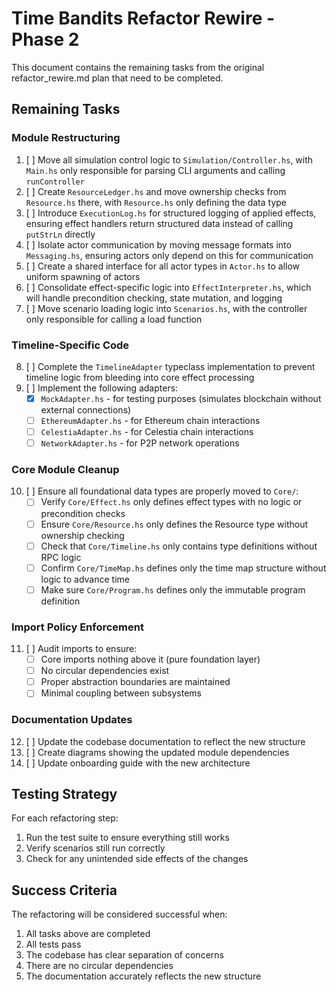 # Time Bandits Refactor Rewire - Phase 2

This document contains the remaining tasks from the original refactor_rewire.md plan that need to be completed.

## Remaining Tasks

### Module Restructuring

1. [ ] Move all simulation control logic to `Simulation/Controller.hs`, with `Main.hs` only responsible for parsing CLI arguments and calling `runController`
2. [ ] Create `ResourceLedger.hs` and move ownership checks from `Resource.hs` there, with `Resource.hs` only defining the data type
3. [ ] Introduce `ExecutionLog.hs` for structured logging of applied effects, ensuring effect handlers return structured data instead of calling `putStrLn` directly
4. [ ] Isolate actor communication by moving message formats into `Messaging.hs`, ensuring actors only depend on this for communication
5. [ ] Create a shared interface for all actor types in `Actor.hs` to allow uniform spawning of actors
6. [ ] Consolidate effect-specific logic into `EffectInterpreter.hs`, which will handle precondition checking, state mutation, and logging
7. [ ] Move scenario loading logic into `Scenarios.hs`, with the controller only responsible for calling a load function

### Timeline-Specific Code

8. [ ] Complete the `TimelineAdapter` typeclass implementation to prevent timeline logic from bleeding into core effect processing
9. [ ] Implement the following adapters:
   - [x] `MockAdapter.hs` - for testing purposes (simulates blockchain without external connections)
   - [ ] `EthereumAdapter.hs` - for Ethereum chain interactions
   - [ ] `CelestiaAdapter.hs` - for Celestia chain interactions
   - [ ] `NetworkAdapter.hs` - for P2P network operations

### Core Module Cleanup

10. [ ] Ensure all foundational data types are properly moved to `Core/`:
    - [ ] Verify `Core/Effect.hs` only defines effect types with no logic or precondition checks
    - [ ] Ensure `Core/Resource.hs` only defines the Resource type without ownership checking
    - [ ] Check that `Core/Timeline.hs` only contains type definitions without RPC logic
    - [ ] Confirm `Core/TimeMap.hs` defines only the time map structure without logic to advance time
    - [ ] Make sure `Core/Program.hs` defines only the immutable program definition

### Import Policy Enforcement

11. [ ] Audit imports to ensure:
    - [ ] Core imports nothing above it (pure foundation layer)
    - [ ] No circular dependencies exist
    - [ ] Proper abstraction boundaries are maintained
    - [ ] Minimal coupling between subsystems

### Documentation Updates

12. [ ] Update the codebase documentation to reflect the new structure
13. [ ] Create diagrams showing the updated module dependencies
14. [ ] Update onboarding guide with the new architecture 

## Testing Strategy

For each refactoring step:

1. Run the test suite to ensure everything still works
2. Verify scenarios still run correctly
3. Check for any unintended side effects of the changes

## Success Criteria

The refactoring will be considered successful when:

1. All tasks above are completed
2. All tests pass
3. The codebase has clear separation of concerns
4. There are no circular dependencies
5. The documentation accurately reflects the new structure 